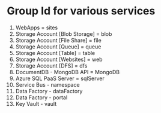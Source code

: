 # Group Id for various services

1. WebApps = sites
2. Storage Account [Blob Storage] = blob
3. Storage Account [File Share] = file
4. Storage Account [Queue] = queue
5. Storage Account [Table] = table
6. Storage Account [Websites] = web
7. Storage Account [DFS] = dfs
8. DocumentDB - MongoDB API = MongoDB
9. Azure SQL PaaS Server = sqlServer
10. Service Bus - namespace
11. Data Factory - dataFactory
12. Data Factory - portal
13. Key Vault - vault

